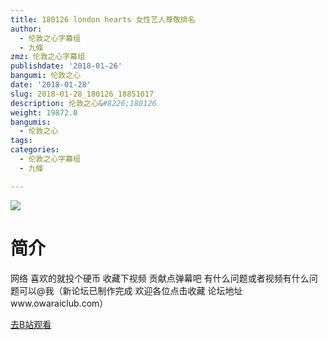 ```yaml
---
title: 180126 london hearts 女性艺人尊敬排名
author:
  - 伦敦之心字幕组
  - 九條
zmz: 伦敦之心字幕组
publishdate: '2018-01-26'
bangumi: 伦敦之心
date: '2018-01-28'
slug: 2018-01-28_180126_18851017
description: 伦敦之心&#8226;180126
weight: 19872.0
bangumis:
  - 伦敦之心
tags:
categories:
  - 伦敦之心字幕组
  - 九條

---
```

![](https://i.imgur.com/K8KqEzs.png)
# 简介  
网络
喜欢的就投个硬币 收藏下视频 贡献点弹幕吧 有什么问题或者视频有什么问题可以@我（新论坛已制作完成 欢迎各位点击收藏 论坛地址www.owaraiclub.com）  

[去B站观看](https://www.bilibili.com/video/av18851017/)
 

